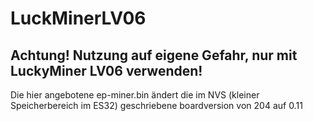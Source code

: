 # LuckMinerLV06

## Achtung! Nutzung auf eigene Gefahr, nur mit LuckyMiner LV06 verwenden! ##

Die hier angebotene ep-miner.bin ändert die im NVS (kleiner Speicherbereich im ES32) geschriebene boardversion von 204 auf 0.11
